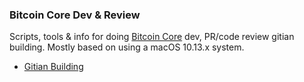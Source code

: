 ### Bitcoin Core Dev & Review
Scripts, tools & info for doing [Bitcoin Core](https://github.com/bitcoin/bitcoin) dev, PR/code review gitian building.
Mostly based on using a macOS 10.13.x system.

- [Gitian Building](/gitian-building/)